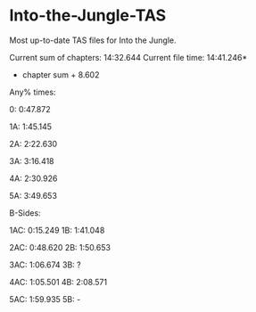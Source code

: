 # Into-the-Jungle-TAS
Most up-to-date TAS files for Into the Jungle.

Current sum of chapters:   14:32.644
Current file time:         14:41.246*
* chapter sum + 8.602

Any% times:

0:  0:47.872

1A: 1:45.145

2A: 2:22.630

3A: 3:16.418

4A: 2:30.926

5A: 3:49.653


B-Sides:

1AC: 0:15.249
1B:  1:41.048

2AC: 0:48.620
2B:  1:50.653

3AC: 1:06.674
3B:  ?

4AC: 1:05.501
4B:  2:08.571

5AC: 1:59.935
5B:  -